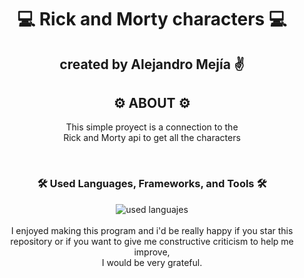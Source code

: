 <div align="center">
  <h1>💻  Rick and Morty characters 💻</h1>
  <h2>created by Alejandro Mejía ✌️</h2>
</div>

<div align="center">
  <h2>⚙️ ABOUT ⚙️</h2>
  <p>This simple proyect is a connection to the<br>
  Rick and Morty api to get all the characters</p>
</div>
<br>
<div align="center">
  <h3> 🛠️ <strong> Used Languages, Frameworks, and Tools </strong> 🛠️</h3>
  <img src="https://skillicons.dev/icons?i=git,github,html,css,js" alt="used languajes"/>
</div>
<br>
<div align="center">
  I enjoyed making this program and i'd be really happy if you star this<br>
  repository or if you want to give me constructive criticism to help me improve, <br>
  I would be very grateful.<br>
</div>
